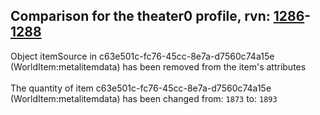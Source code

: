 ## Comparison for the theater0 profile, rvn: [1286](https://github.com/PRO100KatYT/FortniteProfileRevisions/tree/main/profiles/theater0/1286%20theater0.json)-[1288](https://github.com/PRO100KatYT/FortniteProfileRevisions/tree/main/profiles/theater0/1288%20theater0.json)

Object itemSource in c63e501c-fc76-45cc-8e7a-d7560c74a15e (WorldItem:metalitemdata) has been removed from the item's attributes
<br><br>
The quantity of item c63e501c-fc76-45cc-8e7a-d7560c74a15e (WorldItem:metalitemdata) has been changed from: `1873` to: `1893`
<br><br>
